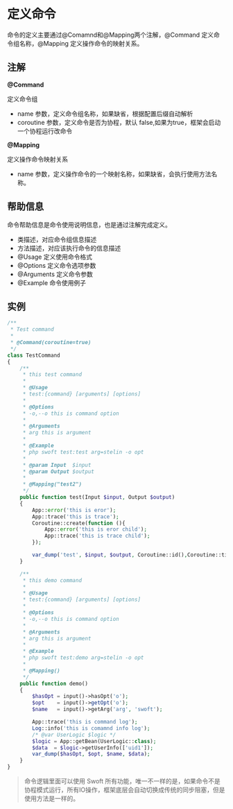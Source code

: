 # 定义命令
命令的定义主要通过@Comamnd和@Mapping两个注解，@Command 定义命令组名称，@Mapping 定义操作命令的映射关系。

## 注解

**@Command**

定义命令组

- name 参数，定义命令组名称，如果缺省，根据配置后缀自动解析
- coroutine 参数，定义命令是否为协程，默认 false,如果为true，框架会启动一个协程运行改命令

**@Mapping**    

定义操作命令映射关系

- name 参数，定义操作命令的一个映射名称，如果缺省，会执行使用方法名称。

## 帮助信息

命令帮助信息是命令使用说明信息，也是通过注解完成定义。

- 类描述，对应命令组信息描述
- 方法描述，对应该执行命令的信息描述
- @Usage 定义使用命令格式
- @Options 定义命令选项参数
- @Arguments 定义命令参数
- @Example 命令使用例子

## 实例

```php
/**
 * Test command
 *
 * @Command(coroutine=true)
 */
class TestCommand
{
    /**
     * this test command
     *
     * @Usage
     * test:{command} [arguments] [options]
     *
     * @Options
     * -o,--o this is command option
     *
     * @Arguments
     * arg this is argument
     *
     * @Example
     * php swoft test:test arg=stelin -o opt
     *
     * @param Input  $input
     * @param Output $output
     *
     * @Mapping("test2")
     */
    public function test(Input $input, Output $output)
    {
        App::error('this is eror');
        App::trace('this is trace');
        Coroutine::create(function (){
            App::error('this is eror child');
            App::trace('this is trace child');
        });

        var_dump('test', $input, $output, Coroutine::id(),Coroutine::tid());
    }

    /**
     * this demo command
     *
     * @Usage
     * test:{command} [arguments] [options]
     *
     * @Options
     * -o,--o this is command option
     *
     * @Arguments
     * arg this is argument
     *
     * @Example
     * php swoft test:demo arg=stelin -o opt
     *
     * @Mapping()
     */
    public function demo()
    {
        $hasOpt = input()->hasOpt('o');
        $opt    = input()->getOpt('o');
        $name   = input()->getArg('arg', 'swoft');

        App::trace('this is command log');
        Log::info('this is comamnd info log');
        /* @var UserLogic $logic */
        $logic = App::getBean(UserLogic::class);
        $data  = $logic->getUserInfo(['uid1']);
        var_dump($hasOpt, $opt, $name, $data);
    }
}
```

> 命令逻辑里面可以使用 Swoft 所有功能，唯一不一样的是，如果命令不是协程模式运行，所有IO操作，框架底层会自动切换成传统的同步阻塞，但是使用方法是一样的。
